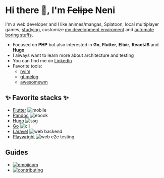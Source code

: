 
# Hi there 👋, I'm ~~Felipe~~ Neni

I'm a web developer and I like animes/mangas, Splatoon, local multiplayer games, [studying](http://neni.dev/ead), customize [my development enviroment](http://d.neni.dev) and [automate boring stuffs](http://neni.dev/log).

- Focused on **PHP** but also interested in **Go**, **Flutter**, **Elixir**, **ReactJS** and **Hugo**
- I always want to learn more about architecture and testing
- You can find me on [LinkedIn](https://www.linkedin.com/in/nenitf/)
- Favorite tools:
  - [nvim](https://neovim.io/)
  - [gtimelog](https://gtimelog.org/)
  - [awesomewm](https://awesomewm.org/)

## :sparkles: Favorite stacks :sparkles:

<!-- - [Elixir and Phoenix](https://github.com/nenitf/sintoniapp) ![web backend](https://img.shields.io/badge/%20-web%20backend-blue) -->
- [Flutter](https://github.com/nenitf/kros6) ![mobile](https://img.shields.io/badge/%20-mobile-blue)
- [Pandoc](https://github.com/nenitf/intro-dev-web) ![ebook](https://img.shields.io/badge/%20-ebook-blue)
- [Hugo](https://github.com/nenitf/wtf) ![ssg](https://img.shields.io/badge/%20-ssg-blue)
- [Go](https://github.com/nenitf/gon) ![cli](https://img.shields.io/badge/%20-cli-blue)
- [Laravel](https://github.com/nenitf/hidroponica) ![web backend](https://img.shields.io/badge/%20-web%20backend-blue)
- [Playwright](https://github.com/nenitf/hidroponiqa) ![web e2e testing](https://img.shields.io/badge/%20-web%20e2e%20testing-blue)
<!-- - [React](https://github.com/nenitf/hidroponica_ui) ![web frontend](https://img.shields.io/badge/%20-web%20backend-blue) -->

## Guides

- [![emojicom](https://img.shields.io/badge/emojicom-%F0%9F%90%9B%20%F0%9F%86%95%20%F0%9F%92%AF%20%F0%9F%91%AE%20%F0%9F%86%98%20%F0%9F%92%A4-%23fff)](http://neni.dev/emojicom)
- [![contributing](https://img.shields.io/badge/CONTRIBUTING-CONTRIBUINDO-%23fff)](http://neni.dev/contributing)
